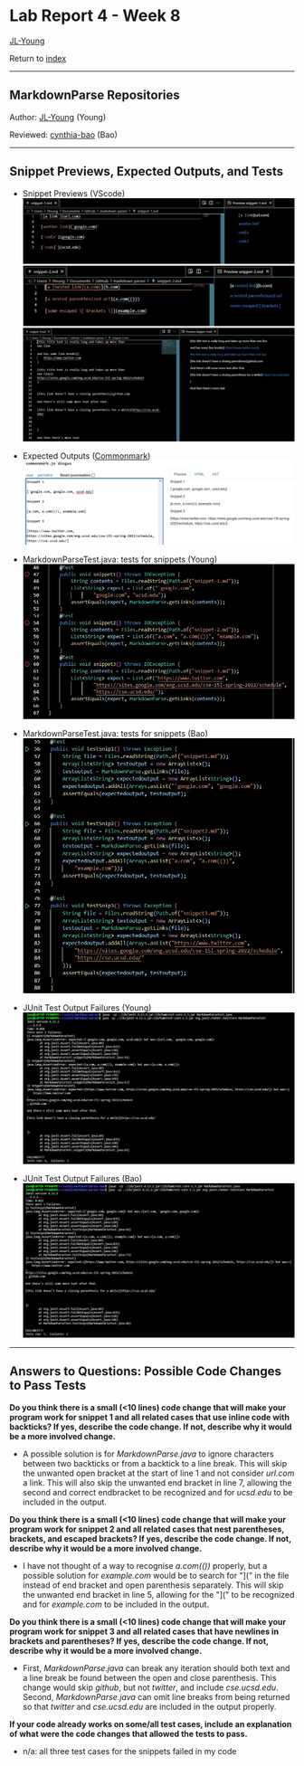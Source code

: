# Lab Report 4 - Week 8

[JL-Young](https://github.com/JL-Young)

Return to [index](https://jl-young.github.io/cse15l-lab-reports/)

---
## MarkdownParse Repositories

Author: [JL-Young](https://github.com/JL-Young/markdown-parser) (Young)

Reviewed: [cynthia-bao](https://github.com/cynthia-bao/markdown-parser) (Bao)

---
## Snippet Previews, Expected Outputs, and Tests

- Snippet Previews (VScode)
![snippet-1-preview](lab-report-4/snippet-1-preview.jpg)
![snippet-2-preview](lab-report-4/snippet-2-preview.jpg)
![snippet-3-preview](lab-report-4/snippet-3-preview.jpg)

- Expected Outputs ([Commonmark](https://spec.commonmark.org/dingus/))
![expected-outputs](lab-report-4/snippets-expected-outputs.jpg)

- MarkdownParseTest.java: tests for snippets (Young)
![MarkdownParseTest.java code](lab-report-4/MarkdownParseTest_snippet-tests.jpg)

- MarkdownParseTest.java: tests for snippets (Bao)
![MarkdownParseTest.java code](lab-report-4/MarkdownParseTest-Bao_snippet-tests.jpg)

- JUnit Test Output Failures (Young)
![Test-failures_Young](lab-report-4/MarkdownParseTest_snippet-failures.jpg)

- JUnit Test Output Failures (Bao)
![Test-failures_Bao](lab-report-4/MarkdownParseTest-Bao_snippet-failures.jpg)

---
## Answers to Questions: Possible Code Changes to Pass Tests

__Do you think there is a small (<10 lines) code change that will make your program work for snippet 1 and all related cases that use inline code with backticks? If yes, describe the code change. If not, describe why it would be a more involved change.__

- A possible solution is for _MarkdownParse.java_ to ignore characters between two backticks or from a backtick to a line break. This will skip the unwanted open bracket at the start of line 1 and not consider _url.com_ a link. This will also skip the unwanted end bracket in line 7, allowing the second and correct endbracket to be recognized and for _ucsd.edu_ to be included in the output.

__Do you think there is a small (<10 lines) code change that will make your program work for snippet 2 and all related cases that nest parentheses, brackets, and escaped brackets? If yes, describe the code change. If not, describe why it would be a more involved change.__

- I have not thought of a way to recognise _a.com(())_ properly, but a possible solution for _example.com_ would be to search for "](" in the file instead of end bracket and open parenthesis separately. This will skip the unwanted end bracket in line 5, allowing for the "](" to be recognized and for _example.com_ to be included in the output.

__Do you think there is a small (<10 lines) code change that will make your program work for snippet 3 and all related cases that have newlines in brackets and parentheses? If yes, describe the code change. If not, describe why it would be a more involved change.__

- First, _MarkdownParse.java_ can break any iteration should both text and a line break be found between the open and close parenthesis. This change would skip _github_, but not _twitter_, and include _cse.ucsd.edu_. Second, _MarkdownParse.java_ can omit line breaks from being returned so that _twitter_ and _cse.ucsd.edu_ are included in the output properly.

__If your code already works on some/all test cases, include an explanation of what were the code changes that allowed the tests to pass.__

- n/a: all three test cases for the snippets failed in my code
